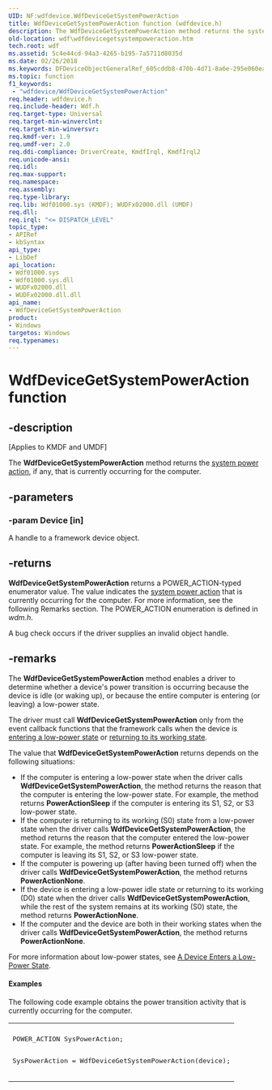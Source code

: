 ```yaml
---
UID: NF:wdfdevice.WdfDeviceGetSystemPowerAction
title: WdfDeviceGetSystemPowerAction function (wdfdevice.h)
description: The WdfDeviceGetSystemPowerAction method returns the system power action, if any, that is currently occurring for the computer.
old-location: wdf\wdfdevicegetsystempoweraction.htm
tech.root: wdf
ms.assetid: 5c4e44cd-94a3-4265-b195-7a5711d8035d
ms.date: 02/26/2018
ms.keywords: DFDeviceObjectGeneralRef_605cddb8-470b-4d71-8a6e-295e060ea3e3.xml, WdfDeviceGetSystemPowerAction, WdfDeviceGetSystemPowerAction method, kmdf.wdfdevicegetsystempoweraction, wdf.wdfdevicegetsystempoweraction, wdfdevice/WdfDeviceGetSystemPowerAction
ms.topic: function
f1_keywords:
 - "wdfdevice/WdfDeviceGetSystemPowerAction"
req.header: wdfdevice.h
req.include-header: Wdf.h
req.target-type: Universal
req.target-min-winverclnt: 
req.target-min-winversvr: 
req.kmdf-ver: 1.9
req.umdf-ver: 2.0
req.ddi-compliance: DriverCreate, KmdfIrql, KmdfIrql2
req.unicode-ansi: 
req.idl: 
req.max-support: 
req.namespace: 
req.assembly: 
req.type-library: 
req.lib: Wdf01000.sys (KMDF); WUDFx02000.dll (UMDF)
req.dll: 
req.irql: "<= DISPATCH_LEVEL"
topic_type:
- APIRef
- kbSyntax
api_type:
- LibDef
api_location:
- Wdf01000.sys
- Wdf01000.sys.dll
- WUDFx02000.dll
- WUDFx02000.dll.dll
api_name:
- WdfDeviceGetSystemPowerAction
product:
- Windows
targetos: Windows
req.typenames: 
---
```


# WdfDeviceGetSystemPowerAction function


## -description


<p class="CCE_Message">[Applies to KMDF and UMDF]</p>

The <b>WdfDeviceGetSystemPowerAction</b> method returns the <a href="https://docs.microsoft.com/windows-hardware/drivers/kernel/system-power-actions">system power action</a>, if any, that is currently occurring for the computer. 


## -parameters




### -param Device [in]

A handle to a framework device object.


## -returns



<b>WdfDeviceGetSystemPowerAction</b> returns a POWER_ACTION-typed enumerator value. The value indicates the <a href="https://docs.microsoft.com/windows-hardware/drivers/kernel/system-power-actions">system power action</a> that is currently occurring for the computer. For more information, see the following Remarks section. The POWER_ACTION enumeration is defined in <i>wdm.h</i>.

A bug check occurs if the driver supplies an invalid object handle.




## -remarks



The <b>WdfDeviceGetSystemPowerAction</b> method enables a driver to determine whether a device's power transition is occurring because the device is idle (or waking up), or because the entire computer is entering (or leaving) a low-power state. 

The driver must call <b>WdfDeviceGetSystemPowerAction</b> only from the event callback functions that the framework calls when the device is <a href="https://docs.microsoft.com/windows-hardware/drivers/wdf/a-device-enters-a-low-power-state">entering a low-power state</a> or <a href="https://docs.microsoft.com/windows-hardware/drivers/wdf/a-device-returns-to-its-working-state">returning to its working state</a>. 

The value that <b>WdfDeviceGetSystemPowerAction</b> returns depends on the following situations:

<ul>
<li>
If the computer is entering a low-power state when the driver calls <b>WdfDeviceGetSystemPowerAction</b>, the method returns the reason that the computer is entering the low-power state. For example, the method returns <b>PowerActionSleep</b> if the computer is entering its S1, S2, or S3 low-power state.

</li>
<li>
If the computer is returning to its working (S0) state from a low-power state when the driver calls <b>WdfDeviceGetSystemPowerAction</b>, the method returns the reason that the computer entered the low-power state. For example, the method returns <b>PowerActionSleep</b> if the computer is leaving its S1, S2, or S3 low-power state.

</li>
<li>
If the computer is powering up (after having been turned off) when the driver calls <b>WdfDeviceGetSystemPowerAction</b>, the method returns <b>PowerActionNone</b>.

</li>
<li>
If the device is entering a low-power idle state or returning to its working (D0) state when the driver calls <b>WdfDeviceGetSystemPowerAction</b>, while the rest of the system remains at its working (S0) state, the method returns <b>PowerActionNone</b>.

</li>
<li>
If the computer and the device are both in their working states when the driver calls <b>WdfDeviceGetSystemPowerAction</b>, the method returns <b>PowerActionNone</b>.

</li>
</ul>
For more information about low-power states, see <a href="https://docs.microsoft.com/windows-hardware/drivers/wdf/a-device-enters-a-low-power-state">A Device Enters a Low-Power State</a>.


#### Examples

The following code example obtains the power transition activity that is currently occurring for the computer.

<div class="code"><span codelanguage=""><table>
<tr>
<th></th>
</tr>
<tr>
<td>
<pre>POWER_ACTION SysPowerAction;

SysPowerAction = WdfDeviceGetSystemPowerAction(device);</pre>
</td>
</tr>
</table></span></div>


